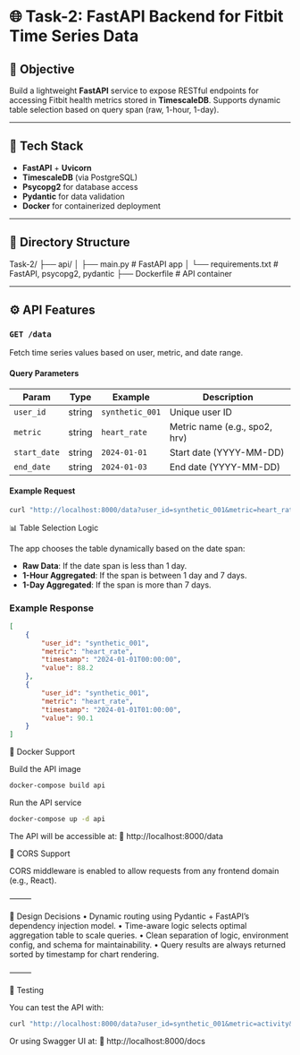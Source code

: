 # 🌐 Task-2: FastAPI Backend for Fitbit Time Series Data

## 📌 Objective

Build a lightweight **FastAPI** service to expose RESTful endpoints for accessing Fitbit health metrics stored in **TimescaleDB**. Supports dynamic table selection based on query span (raw, 1-hour, 1-day).

---

## 🧱 Tech Stack

- **FastAPI** + **Uvicorn**
- **TimescaleDB** (via PostgreSQL)
- **Psycopg2** for database access
- **Pydantic** for data validation
- **Docker** for containerized deployment

---

## 📁 Directory Structure
Task-2/
├── api/
│   ├── main.py            # FastAPI app
│   └── requirements.txt   # FastAPI, psycopg2, pydantic
├── Dockerfile             # API container

---

## ⚙️ API Features

### `GET /data`

Fetch time series values based on user, metric, and date range.

#### Query Parameters

| Param       | Type   | Example             | Description                       |
|-------------|--------|---------------------|-----------------------------------|
| `user_id`   | string | `synthetic_001`     | Unique user ID                    |
| `metric`    | string | `heart_rate`        | Metric name (e.g., spo2, hrv)     |
| `start_date`| string | `2024-01-01`        | Start date (YYYY-MM-DD)          |
| `end_date`  | string | `2024-01-03`        | End date (YYYY-MM-DD)            |

#### Example Request
```bash
curl "http://localhost:8000/data?user_id=synthetic_001&metric=heart_rate&start_date=2024-01-01&end_date=2024-01-03"
``` 
📊 Table Selection Logic

The app chooses the table dynamically based on the date span:
- **Raw Data**: If the date span is less than 1 day.
- **1-Hour Aggregated**: If the span is between 1 day and 7 days.
- **1-Day Aggregated**: If the span is more than 7 days.
### Example Response
```json
[
    {
        "user_id": "synthetic_001",
        "metric": "heart_rate",
        "timestamp": "2024-01-01T00:00:00",
        "value": 88.2
    },
    {
        "user_id": "synthetic_001",
        "metric": "heart_rate",
        "timestamp": "2024-01-01T01:00:00",
        "value": 90.1
    }
]
```

🐳 Docker Support

Build the API image
```bash
docker-compose build api
```
Run the API service
```bash
docker-compose up -d api
```

The API will be accessible at:
📍 http://localhost:8000/data

🔄 CORS Support

CORS middleware is enabled to allow requests from any frontend domain (e.g., React).

⸻

🧠 Design Decisions
	•	Dynamic routing using Pydantic + FastAPI’s dependency injection model.
	•	Time-aware logic selects optimal aggregation table to scale queries.
	•	Clean separation of logic, environment config, and schema for maintainability.
	•	Query results are always returned sorted by timestamp for chart rendering.

⸻

🧪 Testing

You can test the API with:
```bash
curl "http://localhost:8000/data?user_id=synthetic_001&metric=activity&start_date=2024-01-01&end_date=2024-01-03"
```
Or using Swagger UI at:
🔗 http://localhost:8000/docs